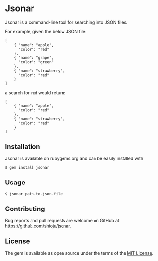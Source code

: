 # Jsonar

Jsonar is a command-line tool for searching into JSON files.

For example, given the below JSON file:

```
[
    { "name": "apple",
      "color": "red"
    },
    { "name": "grape",
      "color": "green"
    },
    { "name": "strawberry",
      "color": "red"
    }
]
```

a search for `red` would return:

```
[
    { "name": "apple",
      "color": "red"
    },
    { "name": "strawberry",
      "color": "red"
    }
]
```

## Installation

Jsonar is available on rubygems.org and can be easily installed with

    $ gem install jsonar

## Usage

    $ jsonar path-to-json-file

## Contributing

Bug reports and pull requests are welcome on GitHub at https://github.com/shioju/jsonar.

## License

The gem is available as open source under the terms of the [MIT License](http://opensource.org/licenses/MIT).
